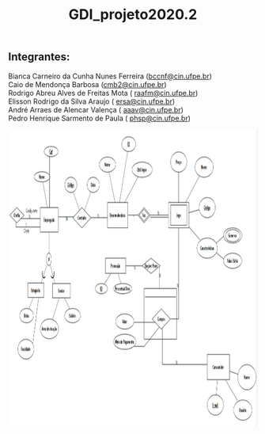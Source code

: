 <html>
  <body>
    <header>
      <h1>GDI_projeto2020.2</h1>
    </header>
    <h2>Integrantes:</h2>
    <p> Bianca Carneiro da Cunha Nunes Ferreira (<a href="mailto:bccnf@cin.ufpe.br">bccnf@cin.ufpe.br</a>)<br>
      Caio de Mendonça Barbosa (<a href="mailto:cmb2@cin.ufpe.br">cmb2@cin.ufpe.br</a>)<br>
      Rodrigo Abreu Alves de Freitas Mota ( <a href="mailto:raafm@cin.ufpe.br">raafm@cin.ufpe.br</a>)<br>
      Elisson Rodrigo da Silva Araujo ( <a href="mailto:ersa@cin.ufpe.br">ersa@cin.ufpe.br</a>)<br>
      André Arraes de Alencar Valença ( <a href="mailto:aaav@cin.ufpe.br">aaav@cin.ufpe.br</a>)<br>
      Pedro Henrique Sarmento de Paula ( <a href="mailto:phsp@cin.ufpe.br">phsp@cin.ufpe.br</a>)<br>
    </p>
    <img src="EsquemaEERCase.PNG" alt="EsquemaEERCase" width="900" height="600">
    
  </body>
</html>
